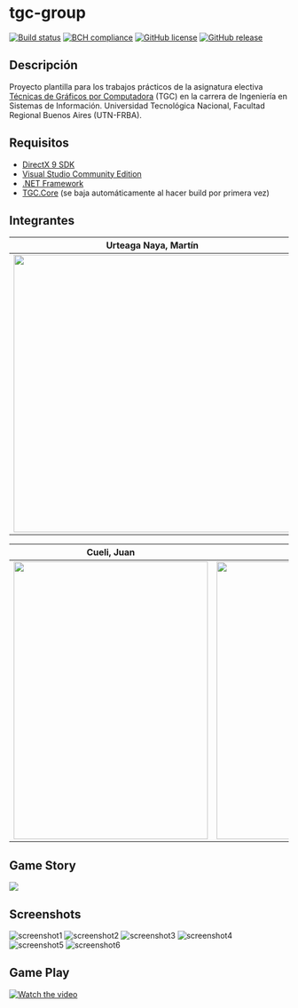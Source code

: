 # tgc-group
[![Build status](https://ci.appveyor.com/api/projects/status/uvyboubq91uhwf3v?svg=true)](https://ci.appveyor.com/project/rejurime/tgc-group)
[![BCH compliance](https://bettercodehub.com/edge/badge/tgc-utn/tgc-group?branch=master)](https://bettercodehub.com/)
[![GitHub license](https://img.shields.io/github/license/tgc-utn/tgc-group.svg)](https://github.com/tgc-utn/tgc-group/blob/master/LICENSE)
[![GitHub release](https://img.shields.io/github/release/tgc-utn/tgc-group.svg)](https://github.com/tgc-utn/tgc-group/releases)

## Descripción
Proyecto plantilla para los trabajos prácticos de la asignatura electiva [Técnicas de Gráficos por Computadora](http://tgc-utn.github.io/) (TGC) en la carrera de Ingeniería en Sistemas de Información. Universidad Tecnológica Nacional, Facultad Regional Buenos Aires (UTN-FRBA).

## Requisitos
* [DirectX 9 SDK](http://www.microsoft.com/en-us/download/details.aspx?displaylang=en&id=6812)
* [Visual Studio Community Edition](https://www.visualstudio.com/vs/community)
* [.NET Framework](https://www.microsoft.com/net/download/Windows/run)
* [TGC.Core](https://www.nuget.org/packages/TGC.Core/) (se baja automáticamente al hacer build por primera vez)

## Integrantes ##
Urteaga Naya, Martín  |  Covello, Jorge
------------ | -------------
<img src="https://github.com/juancueli99/2020_1C_3051_the-Salamanders/blob/master/TGC.Group/Media/fotoTincho.png" height="500"> | <img src="https://github.com/juancueli99/2020_1C_3051_the-Salamanders/blob/master/TGC.Group/Media/fotoJorge.jpeg" height="500" width="450">

Cueli, Juan  |  Jarazo, Juan Manuel
------------ | -------------
<img src="https://github.com/juancueli99/2020_1C_3051_the-Salamanders/blob/master/TGC.Group/Media/fotoJuan.jpeg" height="500" width="350"> | <img src="https://github.com/tgc-utn/tgc-utn.github.io/blob/master/images/trofeotp.png" height="500">

## Game Story ##
<img src="https://github.com/juancueli99/2020_1C_3051_the-Salamanders/blob/master/TGC.Group/Media/StoryIntoTheMist.png">

## Screenshots ##
![screenshot1](https://github.com/juancueli99/2020_1C_3051_the-Salamanders/blob/master/TGC.Group/Media/MenuIntoTheMist.png)
![screenshot2](https://github.com/juancueli99/2020_1C_3051_the-Salamanders/blob/master/TGC.Group/Media/HouseIntoTheMist.png)
![screenshot3](https://github.com/juancueli99/2020_1C_3051_the-Salamanders/blob/master/TGC.Group/Media/HouseNoLightIntoTheMist.png)
![screenshot4](https://github.com/juancueli99/2020_1C_3051_the-Salamanders/blob/master/TGC.Group/Media/CarIntoTheMist.png)
![screenshot5](https://github.com/juancueli99/2020_1C_3051_the-Salamanders/blob/master/TGC.Group/Media/IndoorIntoTheMist.png)
![screenshot6](https://github.com/juancueli99/2020_1C_3051_the-Salamanders/blob/master/TGC.Group/Media/MonsterIntoTheMist.png)

## Game Play ##
[![Watch the video](https://img.youtube.com/vi/qESIu8ozanU/0.jpg)](https://www.youtube.com/playlist?list=PLRM4L32DjvnazuMl8wZlbpEYL5Qh63ulG)
